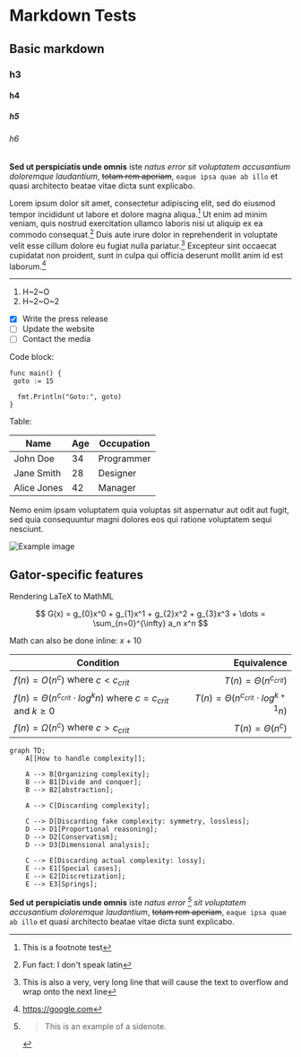 # Markdown Tests

## Basic markdown

### h3

#### h4

##### h5

###### h6

**Sed ut perspiciatis unde omnis** iste _natus error sit voluptatem accusantium
doloremque laudantium_, ~~totam rem aperiam~~, `eaque ipsa quae ab illo` et
quasi architecto beatae vitae dicta sunt explicabo.

Lorem ipsum dolor sit amet, consectetur adipiscing elit, sed do eiusmod tempor
incididunt ut labore et dolore magna aliqua.[^1] Ut enim ad minim veniam, quis
nostrud exercitation ullamco laboris nisi ut aliquip ex ea commodo
consequat.[^2] Duis aute irure dolor in reprehenderit in voluptate velit esse
cillum dolore eu fugiat nulla pariatur.[^3] Excepteur sint occaecat cupidatat
non proident, sunt in culpa qui officia deserunt mollit anim id est laborum.[^4]

[^1]: This is a footnote test
[^2]: Fun fact: I don't speak latin
[^3]:
    This is also a very, very long line that will cause the text to overflow and
    wrap onto the next line

[^4]: https://google.com

----

1. H~2~O
2. H~2~O~2

- [x] Write the press release
- [ ] Update the website
- [ ] Contact the media

Code block:

```golang
func main() {
 goto := 15

  fmt.Println("Goto:", goto)
}
```

Table:

| Name        | Age | Occupation  |
|-------------|-----|-------------|
| John Doe    | 34  | Programmer  |
| Jane Smith  | 28  | Designer    |
| Alice Jones | 42  | Manager     |

Nemo enim ipsam voluptatem quia voluptas sit aspernatur aut odit aut fugit, sed
quia consequuntur magni dolores eos qui ratione voluptatem sequi nesciunt.

![Example image](example.png)

## Gator-specific features

Rendering LaTeX to MathML

$$
G(x) = g_{0}x^0 + g_{1}x^1 + g_{2}x^2 + g_{3}x^3 + \dots =  \sum_{n=0}^{\infty} a_n x^n
$$

Math can also be done inline: $x + 10$

| Condition                                                                         |                                        Equivalence |
| --------------------------------------------------------------------------------- | -------------------------------------------------: |
| $f(n) = O(n^c)$ where $c < c_{crit}$                                              |                      $T(n) = \Theta(n^{c_{crit}})$ |
| $f(n) = \Theta(n^{c_{crit}} \cdot log^{k}{n})$ where $c = c_{crit}$ and $k \ge 0$ | $T(n) = \Theta(n^{c_{crit}} \cdot log^{k + 1}{n})$ |
| $f(n) = \Omega(n^c)$ where $c > c_{crit}$                                         |                               $T(n) = \Theta(n^c)$ |

```mermaid
graph TD;
    A[[How to handle complexity]];

    A --> B[Organizing complexity];
    B --> B1[Divide and conquer];
    B --> B2[abstraction];

    A --> C[Discarding complexity];

    C --> D[Discarding fake complexity: symmetry, lossless];
    D --> D1[Proportional reasoning];
    D --> D2[Conservatism];
    D --> D3[Dimensional analysis];

    C --> E[Discarding actual complexity: lossy];
    E --> E1[Special cases];
    E --> E2[Discretization];
    E --> E3[Springs];
```

**Sed ut perspiciatis unde omnis** iste _natus error [^5] sit voluptatem accusantium
doloremque laudantium_, ~~totam rem aperiam~~, `eaque ipsa quae ab illo` et
quasi architecto beatae vitae dicta sunt explicabo.

[^5]: >This is an example of a sidenote.
